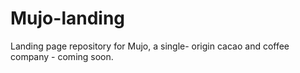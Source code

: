 # Mujo-landing
Landing page repository for Mujo, a single- origin cacao and coffee company - coming soon.
